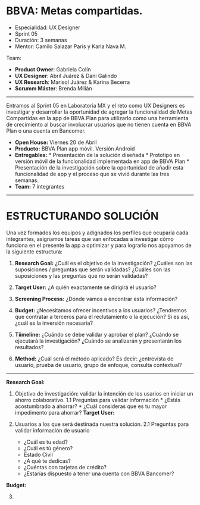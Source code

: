 # BBVA: Metas compartidas. 

* Especialidad: UX Designer
* Sprint 05
* Duración: 3 semanas
* Mentor: Camilo Salazar Paris y Karla Nava M.

Team:

* **Product Owner**: Gabriela Colín
* **UX Designer**: Abril Juárez & Dani Galindo
* **UX Research**: Marisol Juárez & Karina Becerra
* **Scrumm Máster**: Brenda Milián

<hr>

Entramos al Sprint 05 en Laboratoria MX y el reto como UX Designers es investigar y desarrollar la oportunidad de agregar la funcionalidad de Metas Compartidas en la app de BBVA Plan para utilizarlo como una herramienta de crecimiento al buscar involucrar usuarios que no tienen cuenta en BBVA Plan o una cuenta en Bancomer.

* **Open House:** Viernes 20 de Abril
* **Producto:** BBVA Plan app móvil. Versión Android
* **Entregables:** 
      * Presentación de la solución diseñada
      * Prototipo en versión móvil de la funcionalidad implementada en app de BBVA Plan 
      * Presentación de la investigación sobre la oportunidad de añadir esta funcionalidad de app y el proceso que se vivió durante las tres semanas.
 * **Team:** 7 integrantes 
 
<hr>

# ESTRUCTURANDO SOLUCIÓN 

Una vez formados los equipos y adignados los perfiles que ocuparía cada integrantes, asignamos tareas que van enfocadas a investigar cómo funciona en el presente la app a optimizar y para lograrlo nos apoyamos de la siguiente estructura:


1. **Research Goal:** ¿Cuál es el objetivo de la investigación? ¿Cuáles son las suposiciones / preguntas que serán validadas?
¿Cuáles son las suposiciones y las preguntas que no serán validadas?

2. **Target User:** ¿A quién exactamente se dirigirá el usuario? 

3. **Screening Process:** ¿Dónde vamos a encontrar esta información?

4. **Budget:** ¿Necesitamos ofrecer incentivos a los usuarios? ¿Tendremos que contratar a terceros para el reclutamiento o la ejecución?
Si es así, ¿cuál es la inversión necesaria?

5. **Tiimeline:** ¿Cuándo se debe validar y aprobar el plan?
¿Cuándo se ejecutará la investigación?
¿Cuándo se analizarán y presentarán los resultados?

6. **Method:** ¿Cuál será el método aplicado?
Es decir: ¿entrevista de usuario, prueba de usuario, grupo de enfoque, consulta contextual?

<hr>

**Research Goal:**

1. Objetivo de investigación: validar la intención de los usarios en iniciar un ahorro colaborativo. 
      1.1 Preguntas para validar información
        * ¿Estás acostumbrado a ahorrar?
        * ¿Cuál consideras que es tu mayor impedimento para ahorrar? 
**Target User:**

2. Usuarios a los que será destinada nuestra solución.
      2.1 Preguntas para validar información de usuario
      * ¿Cuál es tu edad? 
      * ¿Cuál es tù género? 
      * Estado Civil
      * ¿A qué te dedicas? 
      * ¿Cuéntas con tarjetas de crédito? 
      * ¿Estarías dispuesto a tener una cuenta con BBVA Bancomer? 
      
**Budget:**
      
3.  
